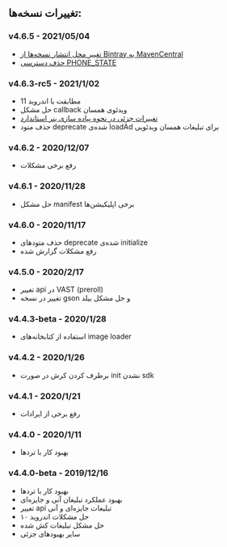 ## تغییرات نسخه‌ها:

### v4.6.5 - 2021/05/04
* [تغییر محل انتشار نسخه‌ها از Bintray به MavenCentral](https://docs.tapsell.ir/tapsell-sdk/android/initialize/#%D8%AA%D9%86%D8%B8%DB%8C%D9%85%D8%A7%D8%AA-gradle)
* [حذف دسترسی PHONE_STATE](https://docs.tapsell.ir/tapsell-sdk/android/initialize/#%D8%AF%D8%B3%D8%AA%D8%B1%D8%B3%DB%8C%D9%87%D8%A7)

### v4.6.3-rc5 - 2021/1/02
* مطابقت با اندروید 11
* حل مشکل callback ویدئوی همسان
* [تغییرات جزئی در نحوه پیاده سازی بنر استاندارد](https://docs.tapsell.ir/tapsell-sdk/android/standard/)
* حذف متود deprecate شده‌ی loadAd برای تبلیغات همسان ویدئویی

### v4.6.2 - 2020/12/07
* رفع برخی مشکلات

### v4.6.1 - 2020/11/28
* حل مشکل manifest برخی اپلیکیشن‌ها

### v4.6.0 - 2020/11/17
* حذف متودهای deprecate شده‌ی initialize
* رفع مشکلات گزارش شده

### v4.5.0 - 2020/2/17
* تغییر api در VAST (preroll)
* تغییر در نسخه gson و حل مشکل بیلد

### v4.4.3-beta - 2020/1/28
* استفاده از کتابخانه‌های image loader

### v4.4.2 - 2020/1/26
* برطرف کردن کرش در صورت init نشدن sdk

### v4.4.1 - 2020/1/21
* رفغ برخی از ایرادات

### v4.4.0 - 2020/1/11
* بهبود کار با تردها

### v4.4.0-beta - 2019/12/16
* بهبود کار با تردها
* بهبود عملکرد تبلیغان آنی و جایزه‌ای
* تغییر api تبلیغات جایزه‌ای و آنی
* حل مشکلات اندروید ۱۰
* حل مشکل تبلیغات کش شده
* سایر بهبودهای جزئی
